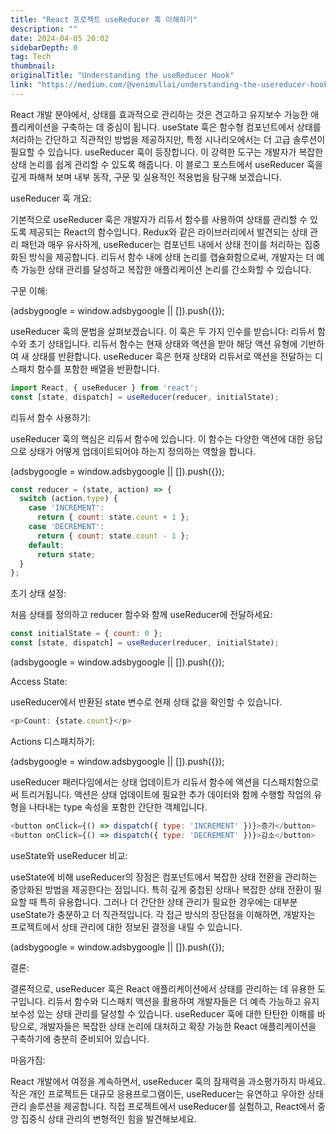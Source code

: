 ```yaml
---
title: "React 프로젝트 useReducer 훅 이해하기"
description: ""
date: 2024-04-05 20:02
sidebarDepth: 0
tag: Tech
thumbnail: 
originalTitle: "Understanding the useReducer Hook"
link: "https://medium.com/@venimullai/understanding-the-usereducer-hook-6327bf9f684f"
---
```



React 개발 분야에서, 상태를 효과적으로 관리하는 것은 견고하고 유지보수 가능한 애플리케이션을 구축하는 데 중심이 됩니다. useState 훅은 함수형 컴포넌트에서 상태를 처리하는 간단하고 직관적인 방법을 제공하지만, 특정 시나리오에서는 더 고급 솔루션이 필요할 수 있습니다. useReducer 훅이 등장합니다. 이 강력한 도구는 개발자가 복잡한 상태 논리를 쉽게 관리할 수 있도록 해줍니다. 이 블로그 포스트에서 useReducer 훅을 깊게 파해쳐 보며 내부 동작, 구문 및 실용적인 적용법을 탐구해 보겠습니다.

useReducer 훅 개요:

기본적으로 useReducer 훅은 개발자가 리듀서 함수를 사용하여 상태를 관리할 수 있도록 제공되는 React의 함수입니다. Redux와 같은 라이브러리에서 발견되는 상태 관리 패턴과 매우 유사하게, useReducer는 컴포넌트 내에서 상태 전이를 처리하는 집중화된 방식을 제공합니다. 리듀서 함수 내에 상태 논리를 캡슐화함으로써, 개발자는 더 예측 가능한 상태 관리를 달성하고 복잡한 애플리케이션 논리를 간소화할 수 있습니다.

구문 이해:

<!-- ui-log 수평형 -->
<ins class="adsbygoogle"
  style="display:block"
  data-ad-client="ca-pub-4877378276818686"
  data-ad-slot="9743150776"
  data-ad-format="auto"
  data-full-width-responsive="true"></ins>
<component is="script">
(adsbygoogle = window.adsbygoogle || []).push({});
</component>

useReducer 훅의 문법을 살펴보겠습니다. 이 훅은 두 가지 인수를 받습니다: 리듀서 함수와 초기 상태입니다. 리듀서 함수는 현재 상태와 액션을 받아 해당 액션 유형에 기반하여 새 상태를 반환합니다. useReducer 훅은 현재 상태와 리듀서로 액션을 전달하는 디스패치 함수를 포함한 배열을 반환합니다.

```js
import React, { useReducer } from 'react';
const [state, dispatch] = useReducer(reducer, initialState);
```

리듀서 함수 사용하기:

useReducer 훅의 핵심은 리듀서 함수에 있습니다. 이 함수는 다양한 액션에 대한 응답으로 상태가 어떻게 업데이트되어야 하는지 정의하는 역할을 합니다.

<!-- ui-log 수평형 -->
<ins class="adsbygoogle"
  style="display:block"
  data-ad-client="ca-pub-4877378276818686"
  data-ad-slot="9743150776"
  data-ad-format="auto"
  data-full-width-responsive="true"></ins>
<component is="script">
(adsbygoogle = window.adsbygoogle || []).push({});
</component>

```js
const reducer = (state, action) => {
  switch (action.type) {
    case 'INCREMENT':
      return { count: state.count + 1 };
    case 'DECREMENT':
      return { count: state.count - 1 };
    default:
      return state;
  }
};
```

초기 상태 설정:

처음 상태를 정의하고 reducer 함수와 함께 useReducer에 전달하세요:

```js
const initialState = { count: 0 };
const [state, dispatch] = useReducer(reducer, initialState);
```

<!-- ui-log 수평형 -->
<ins class="adsbygoogle"
  style="display:block"
  data-ad-client="ca-pub-4877378276818686"
  data-ad-slot="9743150776"
  data-ad-format="auto"
  data-full-width-responsive="true"></ins>
<component is="script">
(adsbygoogle = window.adsbygoogle || []).push({});
</component>

Access State:

useReducer에서 반환된 state 변수로 현재 상태 값을 확인할 수 있습니다.

```js
<p>Count: {state.count}</p>
```

Actions 디스패치하기:

<!-- ui-log 수평형 -->
<ins class="adsbygoogle"
  style="display:block"
  data-ad-client="ca-pub-4877378276818686"
  data-ad-slot="9743150776"
  data-ad-format="auto"
  data-full-width-responsive="true"></ins>
<component is="script">
(adsbygoogle = window.adsbygoogle || []).push({});
</component>

useReducer 패러다임에서는 상태 업데이트가 리듀서 함수에 액션을 디스패치함으로써 트리거됩니다. 액션은 상태 업데이트에 필요한 추가 데이터와 함께 수행할 작업의 유형을 나타내는 type 속성을 포함한 간단한 객체입니다.

```js
<button onClick={() => dispatch({ type: 'INCREMENT' })}>증가</button>
<button onClick={() => dispatch({ type: 'DECREMENT' })}>감소</button>
```

useState와 useReducer 비교:

useState에 비해 useReducer의 장점은 컴포넌트에서 복잡한 상태 전환을 관리하는 중앙화된 방법을 제공한다는 점입니다. 특히 깊게 중첩된 상태나 복잡한 상태 전환이 필요할 때 특히 유용합니다. 그러나 더 간단한 상태 관리가 필요한 경우에는 대부분 useState가 충분하고 더 직관적입니다. 각 접근 방식의 장단점을 이해하면, 개발자는 프로젝트에서 상태 관리에 대한 정보된 결정을 내릴 수 있습니다.

<!-- ui-log 수평형 -->
<ins class="adsbygoogle"
  style="display:block"
  data-ad-client="ca-pub-4877378276818686"
  data-ad-slot="9743150776"
  data-ad-format="auto"
  data-full-width-responsive="true"></ins>
<component is="script">
(adsbygoogle = window.adsbygoogle || []).push({});
</component>

결론:

결론적으로, useReducer 훅은 React 애플리케이션에서 상태를 관리하는 데 유용한 도구입니다. 리듀서 함수와 디스패치 액션을 활용하여 개발자들은 더 예측 가능하고 유지보수성 있는 상태 관리를 달성할 수 있습니다. useReducer 훅에 대한 탄탄한 이해를 바탕으로, 개발자들은 복잡한 상태 논리에 대처하고 확장 가능한 React 애플리케이션을 구축하기에 충분히 준비되어 있습니다.

마음가짐:

React 개발에서 여정을 계속하면서, useReducer 훅의 잠재력을 과소평가하지 마세요. 작은 개인 프로젝트든 대규모 응용프로그램이든, useReducer는 유연하고 우아한 상태 관리 솔루션을 제공합니다. 직접 프로젝트에서 useReducer를 실험하고, React에서 중앙 집중식 상태 관리의 변형적인 힘을 발견해보세요.